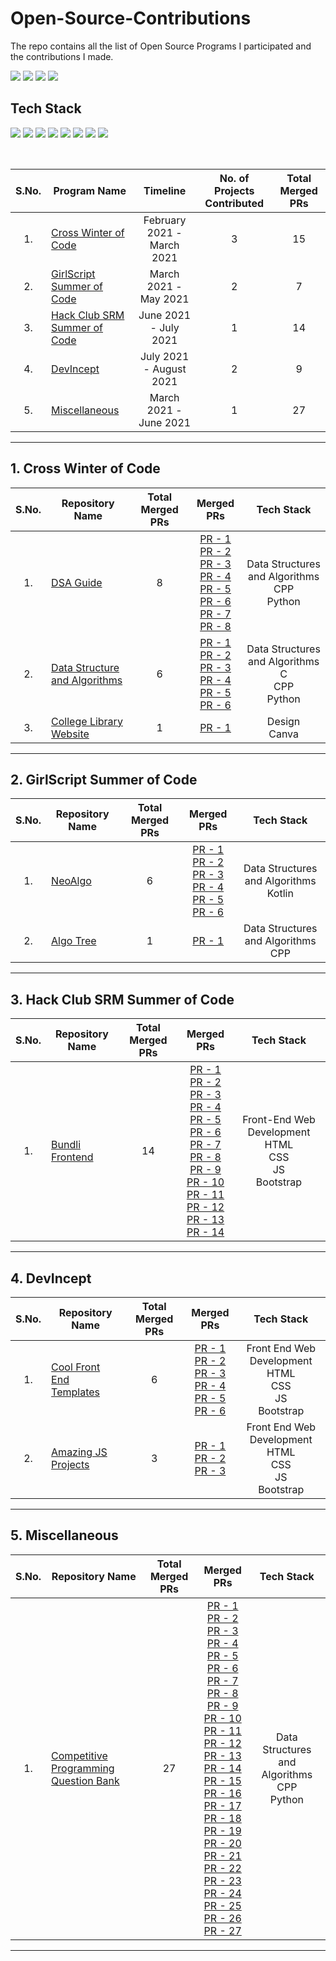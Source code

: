 # Open-Source-Contributions
The repo contains all the list of Open Source Programs I participated and the contributions I made.

<img src="https://forthebadge.com/images/badges/open-source.svg" />  <img src="https://forthebadge.com/images/badges/built-by-developers.svg" />  <img src="https://img.shields.io/badge/Merged%20PRs-72-blueviolet?style=for-the-badge" />  <img src="https://img.shields.io/badge/Total%20Projects-9-informational?style=for-the-badge" />

## Tech Stack
<img src="https://img.shields.io/badge/C%2B%2B-00599C?style=for-the-badge&logo=c%2B%2B&logoColor=white" />  <img src="https://img.shields.io/badge/HTML5-E34F26?style=for-the-badge&logo=html5&logoColor=white" />  <img src="https://img.shields.io/badge/CSS3-1572B6?style=for-the-badge&logo=css3&logoColor=white" />  <img src="https://img.shields.io/badge/Bootstrap-563D7C?style=for-the-badge&logo=bootstrap&logoColor=white" />  <img src="https://img.shields.io/badge/JavaScript-F7DF1E?style=for-the-badge&logo=javascript&logoColor=black" />  <img src="https://img.shields.io/badge/C-00599C?style=for-the-badge&logo=c&logoColor=white" />  <img src="https://img.shields.io/badge/Python-3776AB?style=for-the-badge&logo=python&logoColor=white" /> <img src="https://img.shields.io/badge/Kotlin-0095D5?&style=for-the-badge&logo=kotlin&logoColor=white" />

<br>

<table>
  <thead>
    <th>S.No.</th>
    <th>Program Name</th>
    <th>Timeline</th>
    <th>No. of Projects Contributed</th>
    <th>Total Merged PRs</th>
  </thead>
  <tbody>
    <tr align="center">
      <td>1.</td>
      <td align="left"><a href="#crosswoc">Cross Winter of Code</a></td>
      <td>February 2021 - March 2021</td>
      <td>3</td>
      <td>15</td>
    </tr>
    <tr align="center">
      <td>2.</td>
      <td align="left"><a href="#gssoc">GirlScript Summer of Code</a></td>
      <td>March 2021 - May 2021</td>
      <td>2</td>
      <td>7</td>
    </tr>
    <tr align="center">
      <td>3.</td>
      <td align="left"><a href="#hcssoc">Hack Club SRM Summer of Code</a></td>
      <td>June 2021 - July 2021</td>
      <td>1</td>
      <td>14</td>
    </tr>
    <tr align="center">
      <td>4.</td>
      <td align="left"><a href="#devincept">DevIncept</a></td>
      <td>July 2021 - August 2021</td>
      <td>2</td>
      <td>9</td>
    </tr>
    <tr align="center">
      <td>5.</td>
      <td align="left"><a href="#miscellaneous">Miscellaneous</a></td>
      <td>March 2021 - June 2021</td>
      <td>1</td>
      <td>27</td>
    </tr>
  </tbody>
</table>

---

<a name="crosswoc"></a>

## 1. Cross Winter of Code


<table>
  <thead>
    <th>S.No.</th>
    <th>Repository Name</th>
    <th>Total Merged PRs</th>
    <th>Merged PRs</th>
    <th>Tech Stack</th>
  </thead>
  <tbody>
    <tr align="center">
      <td>1.</td>
      <td align="left"><a href="https://github.com/ankitapuri/DSA-guide">DSA Guide</a></td>
      <td>8</td>
      <td>
        <a href="https://github.com/ankitapuri/DSA-guide/pull/235">PR - 1</a> <br> 
        <a href="https://github.com/ankitapuri/DSA-guide/pull/237">PR - 2</a> <br> 
        <a href="https://github.com/ankitapuri/DSA-guide/pull/241">PR - 3</a> <br> 
        <a href="https://github.com/ankitapuri/DSA-guide/pull/255">PR - 4</a> <br> 
        <a href="https://github.com/ankitapuri/DSA-guide/pull/263">PR - 5</a> <br> 
        <a href="https://github.com/ankitapuri/DSA-guide/pull/272">PR - 6</a> <br> 
        <a href="https://github.com/ankitapuri/DSA-guide/pull/278">PR - 7</a> <br> 
        <a href="https://github.com/ankitapuri/DSA-guide/pull/293">PR - 8</a> <br> 
      </td>
      <td>
        Data Structures and Algorithms <br>
        CPP <br>
        Python <br>
      </td>
    </tr>
    <tr align="center">
      <td>2.</td>
      <td align="left"><a href="https://github.com/Nivedita967/Data-Structure-and-Algorithms">Data Structure and Algorithms</a></td>
      <td>6</td>
      <td>
        <a href="https://github.com/Nivedita967/Data-Structure-and-Algorithms/pull/526">PR - 1</a> <br> 
        <a href="https://github.com/Nivedita967/Data-Structure-and-Algorithms/pull/531">PR - 2</a> <br> 
        <a href="https://github.com/Nivedita967/Data-Structure-and-Algorithms/pull/555">PR - 3</a> <br> 
        <a href="https://github.com/Nivedita967/Data-Structure-and-Algorithms/pull/556">PR - 4</a> <br> 
        <a href="https://github.com/Nivedita967/Data-Structure-and-Algorithms/pull/557">PR - 5</a> <br> 
        <a href="https://github.com/Nivedita967/Data-Structure-and-Algorithms/pull/558">PR - 6</a> <br> 
      </td>
      <td>
        Data Structures and Algorithms <br>
        C <br>
        CPP <br>
        Python <br>
      </td>
    </tr>
    <tr align="center">
      <td>3.</td>
      <td align="left"><a href="https://github.com/urvashi-code1255/College-Library-Website">College Library Website</a></td>
      <td>1</td>
      <td> 
        <a href="https://github.com/urvashi-code1255/College-Library-Website/pull/57">PR - 1</a> <br> 
      </td>
      <td>
        Design <br>
        Canva <br>
      </td>
    </tr>
  </tbody>
</table>

---

<a name="gssoc"></a>

## 2. GirlScript Summer of Code


<table>
  <thead>
    <th>S.No.</th>
    <th>Repository Name</th>
    <th>Total Merged PRs</th>
    <th>Merged PRs</th>
    <th>Tech Stack</th>
  </thead>
  <tbody>
    <tr align="center">
      <td>1.</td>
      <td align="left"><a href="https://github.com/TesseractCoding/NeoAlgo">NeoAlgo</a></td>
      <td>6</td>
      <td>
        <a href="https://github.com/TesseractCoding/NeoAlgo/pull/2999">PR - 1</a> <br> 
        <a href="https://github.com/TesseractCoding/NeoAlgo/pull/4518">PR - 2</a> <br> 
        <a href="https://github.com/TesseractCoding/NeoAlgo/pull/6778">PR - 3</a> <br> 
        <a href="https://github.com/TesseractCoding/NeoAlgo/pull/6793">PR - 4</a> <br> 
        <a href="https://github.com/TesseractCoding/NeoAlgo/pull/6809">PR - 5</a> <br> 
        <a href="https://github.com/TesseractCoding/NeoAlgo/pull/7305">PR - 6</a> <br>
      </td>
      <td>
        Data Structures and Algorithms <br>
        Kotlin <br>
      </td>
    </tr>
    <tr align="center">
      <td>2.</td>
      <td align="left"><a href="https://github.com/Algo-Phantoms/Algo-Tree">Algo Tree</a></td>
      <td>1</td>
      <td>
        <a href="https://github.com/Algo-Phantoms/Algo-Tree/pull/539">PR - 1</a> <br>
      </td>
      <td>
        Data Structures and Algorithms <br>
        CPP <br>
      </td>
    </tr>
  </tbody>
</table>

---

<a name="hcssoc"></a>

## 3. Hack Club SRM Summer of Code


<table>
  <thead>
    <th>S.No.</th>
    <th>Repository Name</th>
    <th>Total Merged PRs</th>
    <th>Merged PRs</th>
    <th>Tech Stack</th>
  </thead>
  <tbody>
    <tr align="center">
      <td>1.</td>
      <td align="left"><a href="https://github.com/Ayush7614/Bundli-Frontend">Bundli Frontend</a></td>
      <td>14</td>
      <td>
        <a href="https://github.com/Ayush7614/Bundli-Frontend/pull/35">PR - 1</a> <br> 
        <a href="https://github.com/Ayush7614/Bundli-Frontend/pull/38">PR - 2</a> <br> 
        <a href="https://github.com/Ayush7614/Bundli-Frontend/pull/44">PR - 3</a> <br> 
        <a href="https://github.com/Ayush7614/Bundli-Frontend/pull/52">PR - 4</a> <br> 
        <a href="https://github.com/Ayush7614/Bundli-Frontend/pull/65">PR - 5</a> <br> 
        <a href="https://github.com/Ayush7614/Bundli-Frontend/pull/75">PR - 6</a> <br> 
        <a href="https://github.com/Ayush7614/Bundli-Frontend/pull/102">PR - 7</a> <br> 
        <a href="https://github.com/Ayush7614/Bundli-Frontend/pull/165">PR - 8</a> <br> 
        <a href="https://github.com/Ayush7614/Bundli-Frontend/pull/191">PR - 9</a> <br> 
        <a href="https://github.com/Ayush7614/Bundli-Frontend/pull/192">PR - 10</a> <br> 
        <a href="https://github.com/Ayush7614/Bundli-Frontend/pull/207">PR - 11</a> <br> 
        <a href="https://github.com/Ayush7614/Bundli-Frontend/pull/209">PR - 12</a> <br> 
        <a href="https://github.com/Ayush7614/Bundli-Frontend/pull/262">PR - 13</a> <br> 
        <a href="https://github.com/Ayush7614/Bundli-Frontend/pull/269">PR - 14</a> <br> 
      </td>
      <td>
        Front-End Web Development <br>
        HTML <br>
        CSS <br>
        JS <br>
        Bootstrap <br>
      </td>
    </tr>
  </tbody>
</table>

---

<a name="devincept"></a>

## 4. DevIncept


<table>
  <thead>
    <th>S.No.</th>
    <th>Repository Name</th>
    <th>Total Merged PRs</th>
    <th>Merged PRs</th>
    <th>Tech Stack</th>
  </thead>
  <tbody>
    <tr align="center">
      <td>1.</td>
      <td align="left"><a href="https://github.com/kiruba-r11/Cool-Front-End_Templates">Cool Front End Templates</a></td>
      <td>6</td>
      <td>
        <a href="https://github.com/arpit456jain/Cool-Front-End_Templates/pull/65">PR - 1</a> <br>
        <a href="https://github.com/arpit456jain/Cool-Front-End_Templates/pull/71">PR - 2</a> <br>
        <a href="https://github.com/arpit456jain/Cool-Front-End_Templates/pull/76">PR - 3</a> <br>
        <a href="https://github.com/arpit456jain/Cool-Front-End_Templates/pull/81">PR - 4</a> <br>
        <a href="https://github.com/arpit456jain/Cool-Front-End_Templates/pull/87">PR - 5</a> <br>
        <a href="https://github.com/arpit456jain/Cool-Front-End_Templates/pull/92">PR - 6</a> <br>
      </td>
      <td>
        Front End Web Development <br>
        HTML <br>
        CSS <br>
        JS <br>
        Bootstrap <br>
      </td>
    </tr>
    <tr align="center">
      <td>2.</td>
      <td align="left"><a href="https://github.com/kiruba-r11/Amazing-Js-Projects">Amazing JS Projects</a></td>
      <td>3</td>
      <td>
        <a href="https://github.com/arpit456jain/Amazing-Js-Projects/pull/16">PR - 1</a> <br> 
        <a href="https://github.com/arpit456jain/Amazing-Js-Projects/pull/28">PR - 2</a> <br> 
        <a href="https://github.com/arpit456jain/Amazing-Js-Projects/pull/39">PR - 3</a> <br> 
      </td>
      <td>
        Front End Web Development <br>
        HTML <br>
        CSS <br>
        JS <br>
        Bootstrap <br>
      </td>
    </tr>
  </tbody>
</table>

---

<a name="miscellaneous"></a>

## 5. Miscellaneous


<table>
  <thead>
    <th>S.No.</th>
    <th>Repository Name</th>
    <th>Total Merged PRs</th>
    <th>Merged PRs</th>
    <th>Tech Stack</th>
  </thead>
  <tbody>
    <tr align="center">
      <td>1.</td>
      <td align="left"><a href="https://github.com/kiruba-r11/CompetitiveProgrammingQuestionBank">Competitive Programming Question Bank</a></td>
      <td>27</td>
      <td>
        <a href="https://github.com/smv1999/CompetitiveProgrammingQuestionBank/pull/45">PR - 1</a> <br>
        <a href="https://github.com/smv1999/CompetitiveProgrammingQuestionBank/pull/48">PR - 2</a> <br>
        <a href="https://github.com/smv1999/CompetitiveProgrammingQuestionBank/pull/50">PR - 3</a> <br>
        <a href="https://github.com/smv1999/CompetitiveProgrammingQuestionBank/pull/52">PR - 4</a> <br>
        <a href="https://github.com/smv1999/CompetitiveProgrammingQuestionBank/pull/55">PR - 5</a> <br>
        <a href="https://github.com/smv1999/CompetitiveProgrammingQuestionBank/pull/59">PR - 6</a> <br>
        <a href="https://github.com/smv1999/CompetitiveProgrammingQuestionBank/pull/61">PR - 7</a> <br>
        <a href="https://github.com/smv1999/CompetitiveProgrammingQuestionBank/pull/63">PR - 8</a> <br>
        <a href="https://github.com/smv1999/CompetitiveProgrammingQuestionBank/pull/69">PR - 9</a> <br>
        <a href="https://github.com/smv1999/CompetitiveProgrammingQuestionBank/pull/74">PR - 10</a> <br>
        <a href="https://github.com/smv1999/CompetitiveProgrammingQuestionBank/pull/127">PR - 11</a> <br>
        <a href="https://github.com/smv1999/CompetitiveProgrammingQuestionBank/pull/133">PR - 12</a> <br>
        <a href="https://github.com/smv1999/CompetitiveProgrammingQuestionBank/pull/140">PR - 13</a> <br>
        <a href="https://github.com/smv1999/CompetitiveProgrammingQuestionBank/pull/142">PR - 14</a> <br>
        <a href="https://github.com/smv1999/CompetitiveProgrammingQuestionBank/pull/144">PR - 15</a> <br>
        <a href="https://github.com/smv1999/CompetitiveProgrammingQuestionBank/pull/152">PR - 16</a> <br>
        <a href="https://github.com/smv1999/CompetitiveProgrammingQuestionBank/pull/155">PR - 17</a> <br>
        <a href="https://github.com/smv1999/CompetitiveProgrammingQuestionBank/pull/159">PR - 18</a> <br>
        <a href="https://github.com/smv1999/CompetitiveProgrammingQuestionBank/pull/172">PR - 19</a> <br>
        <a href="https://github.com/smv1999/CompetitiveProgrammingQuestionBank/pull/175">PR - 20</a> <br>
        <a href="https://github.com/smv1999/CompetitiveProgrammingQuestionBank/pull/177">PR - 21</a> <br>
        <a href="https://github.com/smv1999/CompetitiveProgrammingQuestionBank/pull/181">PR - 22</a> <br>
        <a href="https://github.com/smv1999/CompetitiveProgrammingQuestionBank/pull/187">PR - 23</a> <br>
        <a href="https://github.com/smv1999/CompetitiveProgrammingQuestionBank/pull/191">PR - 24</a> <br>
        <a href="https://github.com/smv1999/CompetitiveProgrammingQuestionBank/pull/194">PR - 25</a> <br>
        <a href="https://github.com/smv1999/CompetitiveProgrammingQuestionBank/pull/197">PR - 26</a> <br>
        <a href="https://github.com/smv1999/CompetitiveProgrammingQuestionBank/pull/202">PR - 27</a> <br>
      </td>
      <td>
        Data Structures and Algorithms <br>
        CPP <br>
        Python <br>
      </td>
    </tr>
  </tbody>
</table>

---

